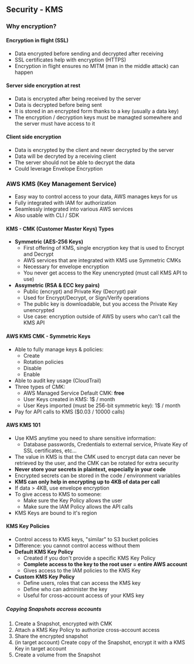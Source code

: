 ## Security - KMS

### Why encryption?

#### Encryption in flight (SSL)

* Data encrypted before sending and decrypted after receiving
* SSL certificates help with encryption (HTTPS)
* Encryption in flight ensures no MITM (man in the middle attack) can happen

#### Server side encryption at rest

* Data is encrypted after being received by the server
* Data is decrypted before being sent
* It is stored in an encrypted form thanks to a key (usually a data key)
* The encryption / decryption keys must be managted somewhere and the server must have access to it

#### Client side encryption

* Data is encrypted by the client and never decrypted by the server
* Data will be decryted by a receiving client
* The server should not be able to decrypt the data
* Could leverage Envelope Encryption

### AWS KMS (Key Management Service)

* Easy way to control access to your data, AWS manages keys for us
* Fully integrated with IAM for authorization
* Seamlessly integrated into various AWS services
* Also usable with CLI / SDK

#### KMS - CMK (Customer Master Keys) Types

* **Symmetric (AES-256 Keys)**
  * First offering of KMS, single encryption key that is used to Encrypt and Decrypt
  * AWS services that are integrated with KMS use Symmetric CMKs
  * Necessary for envelope encryption
  * You never get access to the Key unencrypted (must call KMS API to use)
* **Assymetric (RSA & ECC key pairs)**
  * Public (encrypt) and Private Key (Decrypt) pair
  * Used for Encrypt/Decrypt, or Sign/Verify operations
  * The public key is downloadable, but you access the Private Key unencrypted
  * Use case: encryption outside of AWS by users who can't call the KMS API

#### AWS KMS CMK - Symmetric Keys

* Able to fully manage keys & policies:
  * Create
  * Rotation policies
  * Disable
  * Enable
* Able to audit key usage (CloudTrail)
* Three types of CMK:
  * AWS Managed Service Default CMK: **free**
  * User Keys created in KMS: 1$ / month
  * User Keys imported (must be 256-bit symmetric key): 1$ / month
* Pay for API calls to KMS ($0.03 / 10000 calls)

#### AWS KMS 101

* Use KMS anytime you need to share sensitive information:
  * Database passwords, Credentials to external service, Private Key of SSL certificates, etc...
* The value in KMS is that the CMK used to encrypt data can never be retrieved by the user, and the CMK can be rotated for extra security
* **Never store your secrets in plaintext, especially in your code**
* Encrypted secrets can be stored in the code / environment variables
* **KMS can only help in encrypting up to 4KB of data per call**
* If data > 4KB, use envelope encryption
* To give access to KMS to someone:
  * Make sure the Key Policy allows the user
  * Make sure the IAM Policy allows the API calls
* KMS Keys are bound to it's region

#### KMS Key Policies

* Control access to KMS keys, "similar" to S3 bucket policies
* Difference: you cannot control access without them
* **Default KMS Key Policy**
  * Created if you don't provide a specific KMS Key Policy
  * **Complete access to the key to the root user = entire AWS account**
  * Gives access to the IAM policies to the KMS Key
* **Custom KMS Key Policy**
  * Define users, roles that can access the KMS key 
  * Define who can administer the key
  * Useful for cross-account access of your KMS key 

##### Copying Snapshots accross accounts

1. Create a Snapshot, encrypted with CMK
2. Attach a KMS Key Policy to authorize cross-account access
3. Share the encrypted snapshot
4. (in target account) Create copy of the Snapshot, encrypt it with a KMS Key in target account
5. Create a volume from the Snapshot

